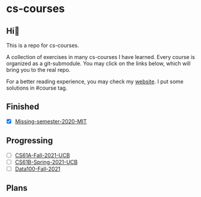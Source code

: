# cs-courses

## Hi:wave:

This is a repo for cs-courses.



A collection of exercises in many cs-courses I have learned. Every course is organized as a git-submodule. You may click on the links below, which will bring you to the real repo.



For a better reading experience, you may check my [website](https://martinlwx.github.io). I put some solutions in #course tag.

## Finished

-   [x] [Missing-semester-2020-MIT](https://github.com/MartinLwx/Missing-semester-2020-MIT)

## Progressing

-   [ ] [CS61A-Fall-2021-UCB](https://github.com/MartinLwx/CS61A-Fall-2021-UCB)
-   [ ] [CS61B-Spring-2021-UCB](https://github.com/MartinLwx/CS61B-Spring-2021-UCB)
-   [ ] [Data100-Fall-2021](https://github.com/MartinLwx/Data100-Fall-2021-UCB)

## Plans




